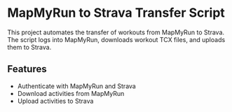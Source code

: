 # MapMyRun to Strava Transfer Script
This project automates the transfer of workouts from MapMyRun to Strava. The script logs into MapMyRun, downloads workout TCX files, and uploads them to Strava.

## Features
- Authenticate with MapMyRun and Strava
- Download activities from MapMyRun
- Upload activities to Strava